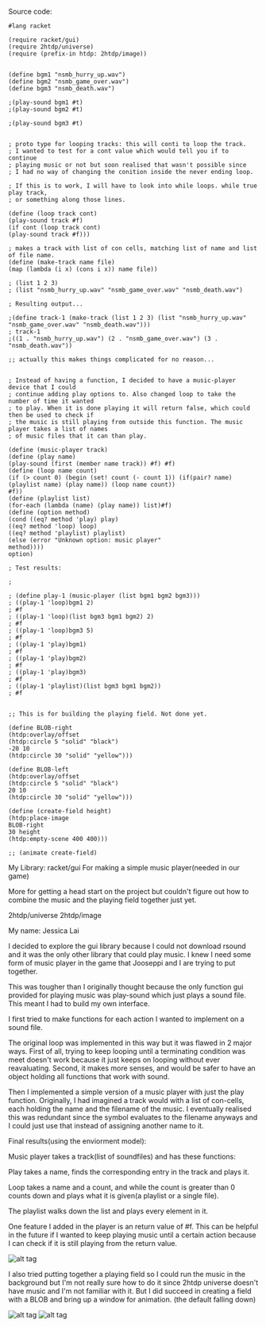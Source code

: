 Source code:

```racket
#lang racket

(require racket/gui)
(require 2htdp/universe)
(require (prefix-in htdp: 2htdp/image))


(define bgm1 "nsmb_hurry_up.wav")
(define bgm2 "nsmb_game_over.wav")
(define bgm3 "nsmb_death.wav")

;(play-sound bgm1 #t)
;(play-sound bgm2 #t)

;(play-sound bgm3 #t)


; proto type for looping tracks: this will conti to loop the track.
; I wanted to test for a cont value which would tell you if to continue
; playing music or not but soon realised that wasn't possible since
; I had no way of changing the conition inside the never ending loop.

; If this is to work, I will have to look into while loops. while true play track,
; or something along those lines.

(define (loop track cont)
(play-sound track #f)
(if cont (loop track cont)
(play-sound track #f)))

; makes a track with list of con cells, matching list of name and list of file name.
(define (make-track name file)
(map (lambda (i x) (cons i x)) name file))

; (list 1 2 3)
; (list "nsmb_hurry_up.wav" "nsmb_game_over.wav" "nsmb_death.wav")

; Resulting output...

;(define track-1 (make-track (list 1 2 3) (list "nsmb_hurry_up.wav" "nsmb_game_over.wav" "nsmb_death.wav")))
; track-1
;((1 . "nsmb_hurry_up.wav") (2 . "nsmb_game_over.wav") (3 . "nsmb_death.wav"))

;; actually this makes things complicated for no reason...


; Instead of having a function, I decided to have a music-player device that I could
; continue adding play options to. Also changed loop to take the number of time it wanted
; to play. When it is done playing it will return false, which could then be used to check if
; the music is still playing from outside this function. The music player takes a list of names
; of music files that it can than play.

(define (music-player track)
(define (play name)
(play-sound (first (member name track)) #f) #f)
(define (loop name count)
(if (> count 0) (begin (set! count (- count 1)) (if(pair? name) (playlist name) (play name)) (loop name count))
#f))
(define (playlist list)
(for-each (lambda (name) (play name)) list)#f)
(define (option method)
(cond ((eq? method 'play) play)
((eq? method 'loop) loop)
((eq? method 'playlist) playlist)
(else (error "Unknown option: music player"
method))))
option)

; Test results:

; 

; (define play-1 (music-player (list bgm1 bgm2 bgm3)))
; ((play-1 'loop)bgm1 2)
; #f
; ((play-1 'loop)(list bgm3 bgm1 bgm2) 2)
; #f
; ((play-1 'loop)bgm3 5)
; #f
; ((play-1 'play)bgm1)
; #f
; ((play-1 'play)bgm2)
; #f
; ((play-1 'play)bgm3)
; #f
; ((play-1 'playlist)(list bgm3 bgm1 bgm2))
; #f


;; This is for building the playing field. Not done yet.

(define BLOB-right
(htdp:overlay/offset
(htdp:circle 5 "solid" "black")
-20 10
(htdp:circle 30 "solid" "yellow")))

(define BLOB-left
(htdp:overlay/offset
(htdp:circle 5 "solid" "black")
20 10
(htdp:circle 30 "solid" "yellow")))

(define (create-field height)
(htdp:place-image
BLOB-right
30 height
(htdp:empty-scene 400 400)))

;; (animate create-field)

```

My Library: racket/gui For making a simple music player(needed in our game)

More for getting a head start on the project but couldn't figure out how to 
combine the music and the playing field together just yet.

2htdp/universe
2htdp/image

My name: Jessica Lai

I decided to explore the gui library because I could not download rsound and it was the only
other library that could play music. I knew I need some form of music player in the game that
Jooseppi and I are trying to put together. 

This was tougher than I originally thought because the only function gui provided for playing 
music was play-sound which just plays a sound file. This meant I had to build my own interface.

I first tried to make functions for each action I wanted to implement on a sound file. 

The original loop was implemented in this way but it was flawed in 2 major ways. First of all,
trying to keep looping until a terminating condition was meet doesn't work because it just keeps
on looping without ever reavaluating. Second, it makes more senses, and would be safer
to have an object holding all functions that work with sound.

Then I implemented a simple version of a music player with just the play function. Originally,
I had imagined a track would with a list of con-cells, each holding the name and the filename
of the music. I eventually realised this was redundant since the symbol evaluates to the filename
anyways and I could just use that instead of assigning another name to it.


Final results(using the enviorment model):

Music player takes a track(list of soundfiles) and has these functions: 

Play takes a name, finds the corresponding entry in the track and plays it. 

Loop takes a name and a count, and while the count is greater than 0 counts down and plays what 
it is given(a playlist or a single file). 

The playlist walks down the list and plays every element in it.

One feature I added in the player is an return value of #f. This can be helpful in the future if 
I wanted to keep playing music until a certain action because I can check if it is still playing 
from the return value. 

![alt tag](https://github.com/sagishi/FP3/blob/master/music_player.png)


I also tried putting together a playing field so I could run the music in the background but I'm
not really sure how to do it since 2htdp universe doesn't have music and I'm not familiar with it. 
But I did succeed in creating a field with a BLOB and bring up a window for animation. (the default 
falling down)

![alt tag](https://github.com/sagishi/FP3/blob/master/create-field.png)
![alt tag](https://github.com/sagishi/FP3/blob/master/first-animation.png)


<!-- Links -->
[FP1]: https://github.com/oplS17projects/FP1
[schedule]: https://github.com/oplS17projects/FP-Schedule
[markdown]: https://help.github.com/articles/markdown-basics/
[forking]: https://guides.github.com/activities/forking/
[ref-clone]: http://gitref.org/creating/#clone
[ref-commit]: http://gitref.org/basic/#commit
[ref-push]: http://gitref.org/remotes/#push
[pull-request]: https://help.github.com/articles/creating-a-pull-request
